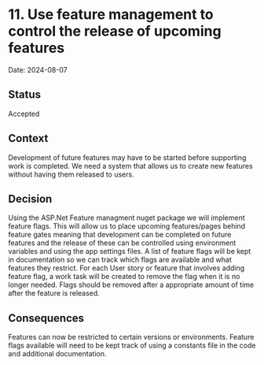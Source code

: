 # 11. Use feature management to control the release of upcoming features

Date: 2024-08-07

## Status

Accepted

## Context

Development of future features may have to be started before supporting work is completed. We need a system that allows us to create new features without having them released to users.

## Decision

Using the ASP.Net Feature managment nuget package we will implement feature flags. This will allow us to place upcoming features/pages behind feature gates meaning that development can be completed on future features and the release of these can be controlled using environment variables and using the app settings files. A list of feature flags will be kept in documentation so we can track which flags are available and what features they restrict. For each User story or feature that involves adding feature flag, a work task will be created to remove the flag when it is no longer needed. Flags should be removed after a appropriate amount of time after the feature is released.

## Consequences

Features can now be restricted to certain versions or environments. Feature flags available will need to be kept track of using a constants file in the code and additional documentation.
